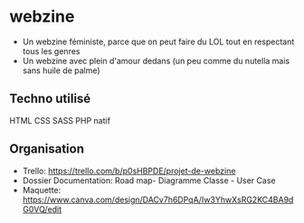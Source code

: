 # webzine
* Un webzine féministe, parce que on peut faire du LOL tout en respectant tous les genres 
* Un webzine avec plein d'amour dedans          (un peu comme du nutella mais sans huile de palme)
## Techno utilisé
HTML CSS SASS PHP natif 
## Organisation
* Trello: https://trello.com/b/p0sHBPDE/projet-de-webzine
* Dossier Documentation: Road map- Diagramme Classe - User Case
* Maquette: https://www.canva.com/design/DACv7h6DPqA/Iw3YhwXsRG2KC4BA9dG0VQ/edit
